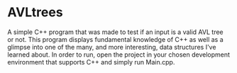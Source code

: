 # AVLtrees
A simple C++ program that was made to test if an input is a valid AVL tree or not. This program displays fundamental knowledge of C++ as well as a glimpse into one of the many, and more interesting, data structures I've learned about. In order to run, open the project in your chosen development environment that supports C++ and simply run Main.cpp.

